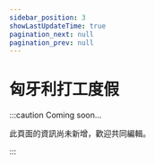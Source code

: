 ```yaml
---
sidebar_position: 3
showLastUpdateTime: true
pagination_next: null
pagination_prev: null
---
```


# 匈牙利打工度假

:::caution Coming soon...

此頁面的資訊尚未新增，歡迎共同編輯。

:::